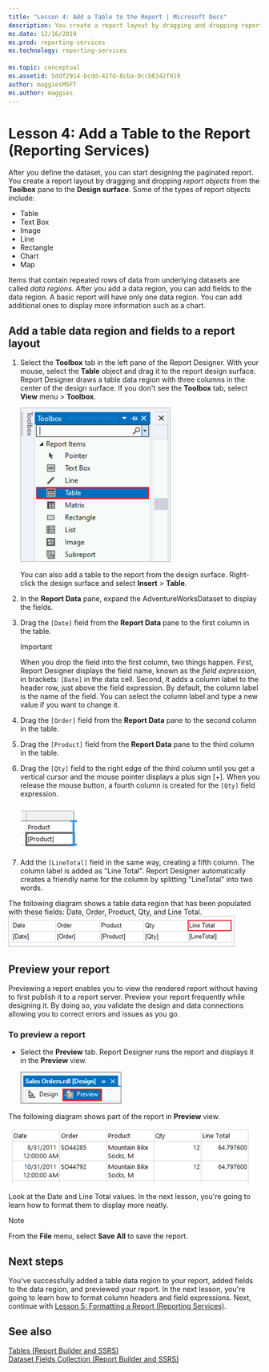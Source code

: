 ```yaml
---
title: "Lesson 4: Add a Table to the Report | Microsoft Docs"
description: You create a report layout by dragging and dropping report objects, like a table, from the Toolbox pane to the Design surface.
ms.date: 12/16/2019
ms.prod: reporting-services
ms.technology: reporting-services

ms.topic: conceptual
ms.assetid: 5ddf2914-bcdd-427d-8cba-0ccb8342f819
author: maggiesMSFT
ms.author: maggies
---
```

# Lesson 4: Add a Table to the Report (Reporting Services)

After you define the dataset, you can start designing the paginated report. You create a report layout by dragging and dropping *report objects* from the **Toolbox** pane to the **Design surface**. Some of the types of report objects include:

- Table
- Text Box
- Image
- Line
- Rectangle
- Chart
- Map

Items that contain repeated rows of data from underlying datasets are called *data regions*. After you add a data region, you can add fields to the data region. A basic report will have only one data region. You can add additional ones to display more information such as a chart.

## Add a table data region and fields to a report layout

1. Select the **Toolbox** tab in the left pane of the Report Designer. With your mouse, select the **Table** object and drag it to the report design surface. Report Designer draws a table data region with three columns in the center of the design surface. If you don't see the **Toolbox** tab, select **View** menu > **Toolbox**.

    ![ssrs_ssdt_addtable](media/ssrs-ssdt-addtable.png)

    You can also add a table to the report from the design surface. Right-click the design surface and select **Insert** > **Table**.

2. In the **Report Data** pane, expand the AdventureWorksDataset to display the fields.

3. Drag the `[Date]` field from the **Report Data** pane to the first column in the table.

    > [!IMPORTANT]
    > When you drop the field into the first column, two things happen. First, Report Designer displays the field name, known as the *field expression*, in brackets: `[Date]` in the data cell. Second, it adds a column label to the header row, just above the field expression. By default, the column label is the name of the field. You can select the column label and type a new value if you want to change it.

4. Drag the `[Order]` field from the **Report Data** pane to the second column in the table.

5. Drag the `[Product]` field from the **Report Data** pane to the third column in the table.

6. Drag the `[Qty]` field to the right edge of the third column until you get a vertical cursor and the mouse pointer displays a plus sign [+]. When you release the mouse button, a fourth column is created for the `[Qty]` field expression.

    ![ssrs_tutorial_addcolumn](media/ssrs-tutorial-addcolumn.png)

7. Add the `[LineTotal]` field in the same way, creating a fifth column. The column label is added as "Line Total". Report Designer automatically creates a friendly name for the column by splitting "LineTotal" into two words.

The following diagram shows a table data region that has been populated with these fields: Date, Order, Product, Qty, and Line Total.
![rs_BasicTableDetailsDesign](media/rs-basictabledetailsdesign.png)

## Preview your report

Previewing a report enables you to view the rendered report without having to first publish it to a report server. Preview your report frequently while designing it. By doing so, you validate the design and data connections allowing you to correct errors and issues as you go.

### To preview a report

- Select the **Preview** tab. Report Designer runs the report and displays it in the **Preview** view.

    ![ssrs_ssdt_preview](media/ssrs-ssdt-preview.png)

The following diagram shows part of the report in **Preview** view.

   ![Preview, Detail rows of table with five columns](media/rs-basictabledetailspreview.png "Preview, Detail rows of table with five columns")

Look at the Date and Line Total values. In the next lesson, you're going to learn how to format them to display more neatly.

> [!NOTE]
> From the **File** menu, select **Save All** to save the report.

## Next steps

You've successfully added a table data region to your report, added fields to the data region, and previewed your report. In the next lesson, you're going to learn how to format column headers and field expressions. Next, continue with [Lesson 5: Formatting a Report &#40;Reporting Services&#41;](lesson-5-formatting-a-report-reporting-services.md).
  
## See also

[Tables &#40;Report Builder  and SSRS&#41;](report-design/tables-report-builder-and-ssrs.md)  
[Dataset Fields Collection &#40;Report Builder and SSRS&#41;](report-data/dataset-fields-collection-report-builder-and-ssrs.md)  
